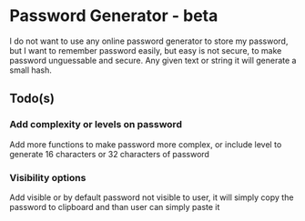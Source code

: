 # Password Generator - beta

I do not want to use any online password generator to store my password, but I want to remember password easily, but easy is not secure, to make password unguessable and secure. Any given text or string it will generate a small hash.

## Todo(s)
### Add complexity or levels on password
Add more functions to make password more complex, or include level to generate 16 characters or 32 characters of password

### Visibility options
Add visible or by default password not visible to user, it will simply copy the password to clipboard and than user can simply paste it